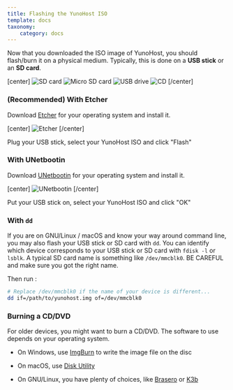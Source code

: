 ```yaml
---
title: Flashing the YunoHost ISO
template: docs
taxonomy:
    category: docs
---
```


Now that you downloaded the ISO image of YunoHost, you should flash/burn it on a physical medium. Typically, this is done on a **USB stick** or an **SD card**.

[center]
![SD card](image://sdcard.jpg?resize=100,100&class=inline)
![Micro SD card](image://micro-sd-card.jpg?resize=100,100&class=inline)
![USB drive](image://usb_key.png?resize=100,100&class=inline)
![CD](image://cd.jpg?resize=100,100&class=inline)
[/center]

### (Recommended) With Etcher

Download <a href="https://www.balena.io/etcher/" target="_blank">Etcher</a> for your operating system and install it.

[center]
![Etcher](image://etcher.gif?resize=100%&class=inline)
[/center]

Plug your USB stick, select your YunoHost ISO and click "Flash"

### With UNetbootin

Download <a href="https://unetbootin.github.io/">UNetbootin</a> for your operating system and install it.

[center]
![UNetbootin](image://unetbootin.png?resize=100%&class=inline)
[/center]

Put your USB stick on, select your YunoHost ISO and click "OK"


### With `dd`

If you are on GNU/Linux / macOS and know your way around command line, you may also flash your USB stick or SD card with `dd`. You can identify which device corresponds to your USB stick or SD card with `fdisk -l` or `lsblk`. A typical SD card name is something like `/dev/mmcblk0`. BE CAREFUL and make sure you got the right name.

Then run :

```bash
# Replace /dev/mmcblk0 if the name of your device is different...
dd if=/path/to/yunohost.img of=/dev/mmcblk0
```

### Burning a CD/DVD

For older devices, you might want to burn a CD/DVD. The software to use depends on your operating system.

* On Windows, use [ImgBurn](http://www.imgburn.com/) to write the image file on the disc

* On macOS, use [Disk Utility](http://support.apple.com/kb/ph7025)

* On GNU/Linux, you have plenty of choices, like [Brasero](https://wiki.gnome.org/Apps/Brasero) or [K3b](http://www.k3b.org/)
